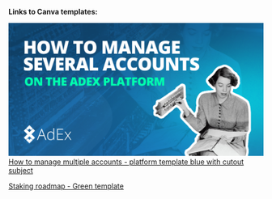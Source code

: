 **Links to Canva templates:**

![preview](https://github.com/AdExNetwork/adex-brand/blob/master/artwork/featured%20image%20templates/How%20to%20manage%20several%20accounts2.png)
[How to manage multiple accounts - platform template blue with cutout subject](https://www.canva.com/design/DAEH9e2OaII/share/preview?token=XkznY3NGXDPH4W6eaOPTvw&role=EDITOR&utm_content=DAEH9e2OaII&utm_campaign=designshare&utm_medium=link&utm_source=sharebutton)

[Staking roadmap - Green template](https://www.canva.com/design/DAEH80wxe84/-XtsdBRTwul6N_mra74ixw/view?utm_content=DAEH80wxe84&utm_campaign=designshare&utm_medium=link&utm_source=homepage_design_menu)
